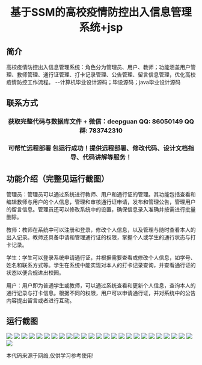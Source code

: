 <p><h1 align="center">基于SSM的高校疫情防控出入信息管理系统+jsp</h1></p>

## 简介
高校疫情防控出入信息管理系统：角色分为管理员、用户、教师；功能涵盖用户管理、教师管理、通行证管理、打卡记录管理、公告管理、留言信息管理，优化高校疫情防控工作流程。    --计算机毕业设计源码；毕设源码；java毕业设计源码


## 联系方式
<p><h3 align="center">获取完整代码与数据库文件 + 微信：deepguan QQ: 86050149 QQ群: 783742310</h3></p>
<p><h3 align="center">可帮忙远程部署 包运行成功！提供远程部署、修改代码、设计文档指导、代码讲解等服务！</h3></p>

## 功能介绍（完整见运行截图）
管理员：管理员可以通过系统进行教师、用户和通行证的管理。其功能包括查看和编辑教师与用户的个人信息，管理和审核通行证申请，发布和管理公告，管理用户的留言信息。管理员还可以修改系统中的设置，确保信息录入准确并按需进行批量删除。  

教师：教师在系统中可以注册和登录，修改个人信息，以及管理与随时查看本人的出入记录。教师还具备申请和管理通行证的权限，掌握个人或学生的通行状态与打卡记录。

学生：学生可以登录系统申请通行证，并根据需要查看或修改个人信息，如学号、姓名和联系方式等。学生在系统中能实现对本人的打卡记录查询，并查看通行证的状态以便合规进出校园。

用户：用户即为普通学生或教师，可以通过系统查看和更新个人信息，查询本人的通行记录与打卡信息。根据不同的权限，用户可以申请通行证，并对系统中的公告内容提出留言或者进行互动。


## 运行截图
![](img/001.jpg)
![](img/002.jpg)
![](img/003.jpg)
![](img/004.jpg)
![](img/005.jpg)
![](img/006.jpg)
![](img/007.jpg)
![](img/008.jpg)
![](img/009.jpg)
![](img/010.jpg)
![](img/011.jpg)
![](img/012.jpg)
![](img/013.jpg)
![](img/014.jpg)
![](img/015.jpg)
![](img/016.jpg)
![](img/017.jpg)
![](img/018.jpg)
![](img/019.jpg)
![](img/020.jpg)
![](img/021.jpg)
![](img/022.jpg)
![](img/023.jpg)
![](img/024.jpg)
![](img/025.jpg)
![](img/026.jpg)

<p>本代码来源于网络,仅供学习参考使用!</p>
